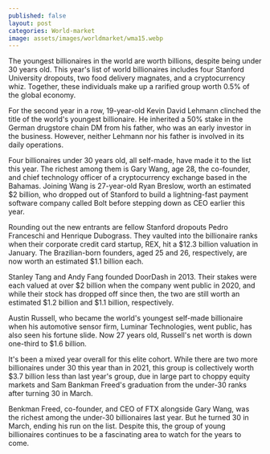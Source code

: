 ```yaml
---
published: false
layout: post
categories: World-market
image: assets/images/worldmarket/wma15.webp
---
```



The youngest billionaires in the world are worth billions, despite being under 30 years old. This year's list of world billionaires includes four Stanford University dropouts, two food delivery magnates, and a cryptocurrency whiz. Together, these individuals make up a rarified group worth 0.5% of the global economy.

For the second year in a row, 19-year-old Kevin David Lehmann clinched the title of the world's youngest billionaire. He inherited a 50% stake in the German drugstore chain DM from his father, who was an early investor in the business. However, neither Lehmann nor his father is involved in its daily operations.

Four billionaires under 30 years old, all self-made, have made it to the list this year. The richest among them is Gary Wang, age 28, the co-founder, and chief technology officer of a cryptocurrency exchange based in the Bahamas.
 Joining Wang is 27-year-old Ryan Breslow, worth an estimated $2 billion, who dropped out of Stanford to build a lightning-fast payment software company called Bolt before stepping down as CEO earlier this year.

Rounding out the new entrants are fellow Stanford dropouts Pedro Franceschi and Henrique Dubograss. They vaulted into the billionaire ranks when their corporate credit card startup, REX, hit a $12.3 billion valuation in January. The Brazilian-born founders, aged 25 and 26, respectively, are now worth an estimated $1.1 billion each.

Stanley Tang and Andy Fang founded DoorDash in 2013. Their stakes were each valued at over $2 billion when the company went public in 2020, and while their stock has dropped off since then, the two are still worth an estimated $1.2 billion and $1.1 billion, respectively.

Austin Russell, who became the world's youngest self-made billionaire when his automotive sensor firm, Luminar Technologies, went public, has also seen his fortune slide. Now 27 years old, Russell's net worth is down one-third to $1.6 billion.

It's been a mixed year overall for this elite cohort. While there are two more billionaires under 30 this year than in 2021, this group is collectively worth $3.7 billion less than last year's group, due in large part to choppy equity markets and Sam Bankman Freed's graduation from the under-30 ranks after turning 30 in March.

Benkman Freed, co-founder, and CEO of FTX alongside Gary Wang, was the richest among the under-30 billionaires last year. But he turned 30 in March, ending his run on the list. Despite this, the group of young billionaires continues to be a fascinating area to watch for the years to come.
